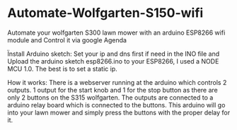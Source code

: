 # Automate-Wolfgarten-S150-wifi
Automate your wolfgarten S300 lawn mower with an arduino ESP8266 wifi module and Control it via google Agenda

Ïnstall Arduino sketch:
Set your ip and dns first if need in the INO file and Upload the arduino sketch esp8266.ino to your ESP8266, I used a NODE MCU 1.0.
The best is to set a static ip.

How it works:
There is a webserver running at the arduino which controls 2 outputs.
1 output for the start knob and 1 for the stop button as there are only 2 buttons on the S315 wolfgarten.
The outputs are connected to a arduino relay board which is connected to the buttons.
This arduino will go into your lawn mower and simply press the buttons with the proper delay for it.
